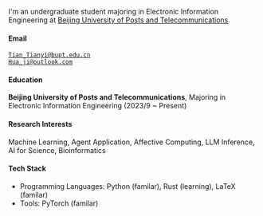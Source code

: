 <!-- [![Nanji-Huaji](https://img.shields.io/badge/NanjiHuaji-github-blue?logo=github)](https://github.com/Nanji-Huaji) -->

I'm an undergraduate student majoring in Electronic Information Engineering at [Beijing University of Posts and Telecommunications](https://www.bupt.edu.cn/).

#### Email  
<code>Tian_Tianyi@bupt.edu.cn</code>  
<code>Hua_ji@outlook.com</code>

#### Education  
**Beijing University of Posts and Telecommunications**, Majoring in Electronic Information Engineering (2023/9 ~ Present)


#### Research Interests  
Machine Learning, Agent Application, Affective Computing, LLM Inference, AI for Science, Bioinformatics

#### Tech Stack
- Programming Languages: Python (familar), Rust (learning), LaTeX (familar)
- Tools: PyTorch (familar)
